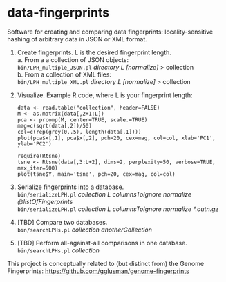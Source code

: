 # data-fingerprints
Software for creating and comparing data fingerprints: locality-sensitive hashing of arbitrary data in JSON or XML format.  

1. Create fingerprints. L is the desired fingerprint length.  
	a. From a a collection of JSON objects:  
	`bin/LPH_multiple_JSON.pl` _directory L [normalize]_ > collection  
	b. From a collection of XML files:  
	`bin/LPH_multiple_XML.pl` _directory L [normalize]_ > collection

2. Visualize. Example R code, where L is your fingerprint length:  
	```
	data <- read.table("collection", header=FALSE)  
	M <- as.matrix(data[,2+1:L])  
	pca <- prcomp(M, center=TRUE, scale.=TRUE)  
	mag=c(sqrt(data[,2])/50)  
	col=c(rep(grey(0,.5), length(data[,1])))  
	plot(pca$x[,1], pca$x[,2], pch=20, cex=mag, col=col, xlab='PC1', ylab='PC2')
	
	require(Rtsne)
	tsne <- Rtsne(data[,3:L+2], dims=2, perplexity=50, verbose=TRUE, max_iter=500)
	plot(tsne$Y, main='tsne', pch=20, cex=mag, col=col)
	```

3. Serialize fingerprints into a database.  
	`bin/serializeLPH.pl` _collection L columnsToIgnore normalize @listOfFingerprints_  
	`bin/serializeLPH.pl` _collection L columnsToIgnore normalize *.outn.gz_

4. [TBD] Compare two databases.  
	`bin/searchLPHs.pl` _collection anotherCollection_

5. [TBD] Perform all-against-all comparisons in one database.  
	`bin/searchLPHs.pl` _collection_

This project is conceptually related to (but distinct from) the Genome Fingerprints: https://github.com/gglusman/genome-fingerprints


